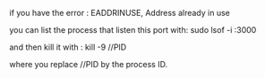 if you have the error :
EADDRINUSE, Address already in use

you can list the process that listen this port with:
sudo lsof -i :3000

and then kill it with :
kill -9 //PID

where you replace //PID by the process ID.
